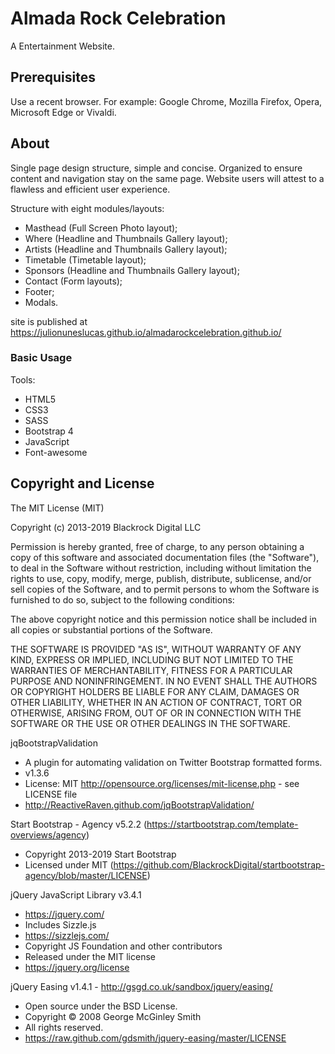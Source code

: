 # Almada Rock Celebration

A Entertainment Website.

## Prerequisites
Use a recent browser. For example: Google Chrome, Mozilla Firefox, Opera, Microsoft Edge or Vivaldi.

## About

Single page design structure, simple and concise. Organized to ensure content and navigation stay on the same page. 
Website users will attest to a flawless and efficient user experience.

Structure with eight modules/layouts:

- Masthead (Full Screen Photo layout);
- Where (Headline and Thumbnails Gallery layout);
- Artists (Headline and Thumbnails Gallery layout);
- Timetable (Timetable layout);
- Sponsors (Headline and Thumbnails Gallery layout);
- Contact (Form layouts);
- Footer;
- Modals.

site is published at https://julionuneslucas.github.io/almadarockcelebration.github.io/

### Basic Usage

Tools: 

* HTML5
* CSS3
* SASS
* Bootstrap 4 
* JavaScript
* Font-awesome

## Copyright and License

The MIT License (MIT)

Copyright (c) 2013-2019 Blackrock Digital LLC

Permission is hereby granted, free of charge, to any person obtaining a copy of this software and associated documentation files (the "Software"), to deal
in the Software without restriction, including without limitation the rights to use, copy, modify, merge, publish, distribute, sublicense, and/or sell
copies of the Software, and to permit persons to whom the Software is furnished to do so, subject to the following conditions:

The above copyright notice and this permission notice shall be included in all copies or substantial portions of the Software.

THE SOFTWARE IS PROVIDED "AS IS", WITHOUT WARRANTY OF ANY KIND, EXPRESS OR IMPLIED, INCLUDING BUT NOT LIMITED TO THE WARRANTIES OF MERCHANTABILITY,
FITNESS FOR A PARTICULAR PURPOSE AND NONINFRINGEMENT. IN NO EVENT SHALL THE AUTHORS OR COPYRIGHT HOLDERS BE LIABLE FOR ANY CLAIM, DAMAGES OR OTHER
LIABILITY, WHETHER IN AN ACTION OF CONTRACT, TORT OR OTHERWISE, ARISING FROM, OUT OF OR IN CONNECTION WITH THE SOFTWARE OR THE USE OR OTHER DEALINGS IN
THE SOFTWARE.

jqBootstrapValidation
 * A plugin for automating validation on Twitter Bootstrap formatted forms. 
 * v1.3.6 
 * License: MIT <http://opensource.org/licenses/mit-license.php> - see LICENSE file
 * http://ReactiveRaven.github.com/jqBootstrapValidation/
 
 Start Bootstrap - Agency v5.2.2 (https://startbootstrap.com/template-overviews/agency)
 * Copyright 2013-2019 Start Bootstrap
 * Licensed under MIT (https://github.com/BlackrockDigital/startbootstrap-agency/blob/master/LICENSE)
 
 jQuery JavaScript Library v3.4.1
 * https://jquery.com/ 
 * Includes Sizzle.js
 * https://sizzlejs.com/
 * Copyright JS Foundation and other contributors
 * Released under the MIT license
 * https://jquery.org/license
 
 jQuery Easing v1.4.1 - http://gsgd.co.uk/sandbox/jquery/easing/
 * Open source under the BSD License.
 * Copyright © 2008 George McGinley Smith
 * All rights reserved.
 * https://raw.github.com/gdsmith/jquery-easing/master/LICENSE
